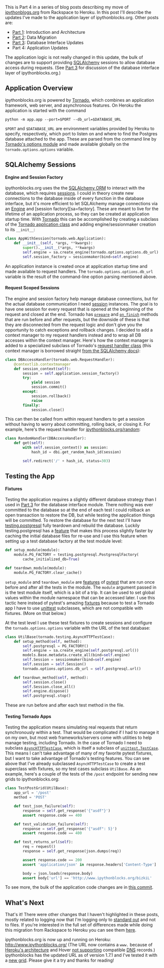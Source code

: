 This is Part 4 in a series of blog posts describing my move of
[ipythonblogs.org][ipborg] from Rackspace to Heroku.
In this post I'll describe the updates I've made to the application layer
of ipythonblocks.org.
Other posts are:

- [Part 1][]: Introduction and Architecture
- [Part 2][]: Data Migration
- [Part 3][]: Database Interface Updates
- Part 4: Application Updates

The application logic is not really changed in this update,
the bulk of changes are to support providing [SQLAlchemy][] sessions
to allow database access during requests.
(See [Part 3][] for discussion of the database interface layer of ipythonblocks.org.)

## Application Overview

ipythonblocks.org is powered by [Tornado][],
which combines an application framework, web server, and asynchronous features.
On Heroku the application is started with the command

```shell
python -m app.app --port=$PORT --db_url=$DATABASE_URL
```

`$PORT` and `$DATABASE_URL` are environment variables provided by Heroku
to specify, respectively, which port to listen on and where to find the
Postgres database attached to the app.
These are parsed from the command line by [Tornado's options module][to-options]
and made available globally on the `tornado.options.options` variable.

## SQLAlchemy Sessions

#### Engine and Session Factory

ipythonblocks.org uses the the [SQLAlchemy ORM][orm] to interact with the
database, which requires [sessions][sa-session].
I could in theory create new connections to the database inside of every
function in the database interface, but it's more efficient to let SQLAlchemy
manage connections via an [Engine][sa-engine] and [session factory][sa=factory].
These are meant to live for the lifetime of an application process,
so they can be created at application startup time.
With [Tornado][] this can be accomplished by creating a subclass of the
[Tornado application class][to-app] and adding engine/sessionmaker
creation to its `__init__`:

```python
class AppWithSession(tornado.web.Application):
    def __init__(self, *args, **kwargs):
        super().__init__(*args, **kwargs)
        self.engine = sa.create_engine(tornado.options.options.db_url)
        self.session_factory = sessionmaker(bind=self.engine)
```

An application instance is created once at application startup time
and made available to request handlers.
The `tornado.options.options.db_url` variable is the result of the command-line
option parsing mentioned above.

#### Request Scoped Sessions

The engine and session factory help manage database connections,
but for the actual database communication I need [session][sa-session] instances.
The goal is to have one session for every request that is opened at the
beginning of the request and closed at the end.
Tornado has [`prepare`][to-prepare] and [`on_finish`][to-finish] methods
that are run before and after requests, but the downside of these is that
they are disconnected from the request logic and don't give you the opportunity
to catch exceptions and rollback changes.
I decided to add a context manager to my request handlers instead and to
wrap all DB accesses within the context manager.
Here's how the context manager is added to a specialized subclass of
Tornado's [request handler class][to-request]
(this context manager is borrowed straight [from the SQLAlchemy docs][sa-context]):

```python
class DBAccessHandler(tornado.web.RequestHandler):
    @contextlib.contextmanager
    def session_context(self):
        session = self.application.session_factory()
        try:
            yield session
            session.commit()
        except:
            session.rollback()
            raise
        finally:
            session.close()
```

This can then be called from within request handlers to get a session
without having to worry about committing, rolling back, or closing it.
For example, here's the request handler for [ipythonblocks.org/random][random]:

```python
class RandomHandler(DBAccessHandler):
    def get(self):
        with self.session_context() as session:
            hash_id = dbi.get_random_hash_id(session)

        self.redirect('/' + hash_id, status=303)
```

## Testing the App

#### Fixtures

Testing the application requires a slightly different database strategy
than I used in [Part 3][] for the database interface module.
There nothing was ever committed to the database so at the end of each
test I could rollback an open transaction to restore the DB,
but while testing the application things will be committed.
To restore the database for the next test I'll have [testing.postgresql][]
fully teardown and rebuild the database.
Luckily testing.postgresql has a [feature][tpg-faster] that makes this process
slightly faster by caching the initial database files for re-use and
I use this feature when setting up a test database factory at the test module
level:

```python
def setup_module(module):
    module.PG_FACTORY = testing.postgresql.PostgresqlFactory(
        cache_initialized_db=True)

def teardown_module(module):
    module.PG_FACTORY.clear_cache()
```

`setup_module` and `teardown_module` are [features][pytest-xunit] of [pytest][]
that are run once before and after all the tests in the module.
The `module` argument passed in is the test module itself, which is a bit of a trip.
It can be used to set global values within the module namespace that can be
accessed later.
I use this tactic here instead of pytest's amazing [fixtures][] because
to test a Tornado app I have to use [unittest][] subclasses,
which are not compatible with fixtures. (More on that below.)

At the test level I use these test fixtures to create sessions and configure
the `tornado.options.options` variable with the URL of the test database:

```python
class UtilBase(tornado.testing.AsyncHTTPTestCase):
    def setup_method(self, method):
        self.postgresql = PG_FACTORY()
        self.engine = sa.create_engine(self.postgresql.url())
        models.Base.metadata.create_all(bind=self.engine)
        self.Session = sessionmaker(bind=self.engine)
        self.session = self.Session()
        tornado.options.options.db_url = self.postgresql.url()

    def teardown_method(self, method):
        self.session.close()
        self.Session.close_all()
        self.engine.dispose()
        self.postgresql.stop()
```

These are run before and after each test method in the file.

#### Testing Tornado Apps

Testing the application means simulating real requests that return
synchronously within a test.
That would be complicated if I had to manage it on my own, but most
web frameworks/servers come with utilities to help manage testing,
including Tornado.
In the case of Tornado I need to subclass [`AsyncHTTPTestCase`][to-testing],
which is itself a subclass of [`unittest.TestCase`][TestCase].
This means I can't take advantage of many of my favorite pytest fixtures,
but I want to take advantage of Tornado's testing features.
You can see above that I've already subclassed `AsyncHTTPTestCase` to
create a test superclass with fixtures, so my test cases subclass `UtilBase`.
As an example, here's a couple of the tests of the `/post` endpoint for
sending new grids to ipythonblocks.org:

```python
class TestPostGrid(UtilBase):
    app_url = '/post'
    method = 'POST'

    def test_json_failure(self):
        response = self.get_response('{"asdf"}')
        assert response.code == 400

    def test_validation_failure(self):
        response = self.get_response('{"asdf": 5}')
        assert response.code == 400

    def test_returns_url(self):
        req = request()
        response = self.get_response(json.dumps(req))

        assert response.code == 200
        assert 'application/json' in response.headers['Content-Type']

        body = json.loads(response.body)
        assert body['url'] == 'http://www.ipythonblocks.org/bizkiL'
```

To see more, the bulk of the application code changes are in
[this commit][app-changes].

## What's Next

That's it! There were other changes that I haven't highlighted in these
posts, mostly related to logging now that I'm logging only to
[standard out][stdout] and not to files.
If you're interested in the full set of differences made while doing this
migration from Rackspace to Heroku you can see them [here][full-diff].

ipythonblocks.org is now up and running on Heroku: http://www.ipythonblocks.org/
(The URL now contains a `www.` because of [Heroku's architecture][custom-domains]
and Hover [not supporting][hover-no] compatible [DNS][] records.)
ipythonblocks has the updated URL as of version 1.7.1 and I've tested it
with a [new grid][new-grid].
Please give it a try and thanks for reading!

[ipborg]: http://www.ipythonblocks.org
[Part 1]: https://penandpants.com/2017/07/02/ipythonblocks-org-move-part-1/
[Part 2]: https://penandpants.com/2017/07/03/ipythonblocks-org-move-part-2-data-migration/
[Part 3]: https://penandpants.com/2017/07/10/ipythonblocks-org-move-part-3-database-interface/
[SQLAlchemy]: http://www.sqlalchemy.org/
[orm]: http://docs.sqlalchemy.org/en/rel_1_1/orm/tutorial.html
[sa-session]: http://docs.sqlalchemy.org/en/rel_1_1/orm/session.html
[sa-engine]: http://docs.sqlalchemy.org/en/rel_1_1/core/connections.html#basic-usage
[sa-factory]: http://docs.sqlalchemy.org/en/rel_1_1/orm/session_api.html#sqlalchemy.orm.session.sessionmaker
[sa-context]: http://docs.sqlalchemy.org/en/rel_1_1/orm/session_basics.html#when-do-i-construct-a-session-when-do-i-commit-it-and-when-do-i-close-it
[Tornado]: http://www.tornadoweb.org/en/stable/
[to-options]: http://www.tornadoweb.org/en/stable/options.html
[to-prepare]: http://www.tornadoweb.org/en/stable/web.html#tornado.web.RequestHandler.prepare
[to-finish]: http://www.tornadoweb.org/en/stable/web.html#tornado.web.RequestHandler.on_finish
[to-request]: http://www.tornadoweb.org/en/stable/web.html#request-handlers
[to-app]: http://www.tornadoweb.org/en/stable/web.html#application-configuration
[to-testing]: http://www.tornadoweb.org/en/stable/testing.html#tornado.testing.AsyncHTTPTestCase
[random]: http://www.ipythonblocks.org/random
[testing.postgresql]: https://github.com/tk0miya/testing.postgresql
[tpg-faster]: https://github.com/tk0miya/testing.postgresql#to-make-your-tests-faster
[pytest-xunit]: https://docs.pytest.org/en/latest/xunit_setup.html
[pytest]: https://docs.pytest.org/en/latest/
[fixtures]: https://docs.pytest.org/en/latest/fixture.html
[unittest]: https://docs.python.org/3.6/library/unittest.html
[TestCase]: https://docs.python.org/3.6/library/unittest.html#unittest.TestCase
[app-changes]: https://github.com/jiffyclub/ipythonblocks.org/commit/ca35047922cdc01546f52f671a99d25c1598ef4d
[stdout]: https://en.wikipedia.org/wiki/Standard_streams#Standard_output_.28stdout.29
[full-diff]: https://github.com/jiffyclub/ipythonblocks.org/compare/4dd6289...b64efa9
[custom-domains]: https://devcenter.heroku.com/articles/custom-domains
[hover-no]: https://help.hover.com/hc/en-us/community/posts/209217687-ALIAS-or-ANAME-records
[DNS]: https://en.wikipedia.org/wiki/Domain_Name_System
[new-grid]: http://www.ipythonblocks.org/bTxGkc
